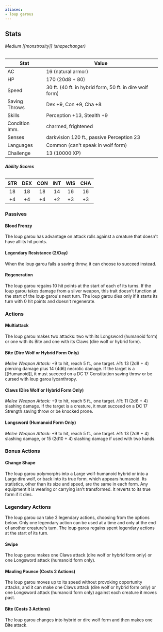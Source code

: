 ```yaml
---
aliases:
- loup garous
---
```

## Stats
###### *Medium [[monstrosity]] (shapechanger)*
| Stat           | Value                                                    |
| -------------- | -------------------------------------------------------- |
| AC             | 16 (natural armor)                                       |
| HP             | 170 (20d8 + 80)                                          |
| Speed          | 30 ft. (40 ft. in hybrid form, 50 ft. in dire wolf form) |
| Saving Throws  | Dex +9, Con +9, Cha +8                                   |
| Skills         | Perception +13, Stealth +9                               |
| Condition Imm. | charmed, frightened                                      |
| Senses         | darkvision 120 ft., passive Perception 23                |
| Languages      | Common (can't speak in wolf form)                        |
| Challenge      | 13 (10000 XP)                                                         |
###### **Ability Scores**
| STR | DEX | CON | INT | WIS | CHA |
|:---:|:---:|:---:|:---:|:---:|:---:|
| 18  | 18  | 18  | 14  | 16  | 16  |
| +4  | +4  | +4  | +2  | +3  | +3  |
### Passives
#### Blood Frenzy
The loup garou has advantage on attack rolls against a creature that doesn't have all its hit points.
#### Legendary Resistance (2/Day)
When the loup garou fails a saving throw, it can choose to succeed instead.
#### Regeneration
The loup garou regains 10 hit points at the start of each of its turns. If the loup garou takes damage from a silver weapon, this trait doesn't function at the start of the loup garou's next turn. The loup garou dies only if it starts its turn with 0 hit points and doesn't regenerate.
### Actions
#### Multiattack
The loup garou makes two attacks: two with its Longsword (humanoid form) or one with its Bite and one with its Claws (dire wolf or hybrid form).
#### Bite (Dire Wolf or Hybrid Form Only)
_Melee Weapon Attack:_ +9 to hit, reach 5 ft., one target. 
_Hit:_ 13 (2d8 + 4) piercing damage plus 14 (4d6) necrotic damage. If the target is a [[Humanoid]], it must succeed on a DC 17 Constitution saving throw or be cursed with loup garou lycanthropy.
#### Claws (Dire Wolf or Hybrid Form Only)
_Melee Weapon Attack:_ +9 to hit, reach 5 ft., one target. 
_Hit:_ 11 (2d6 + 4) slashing damage. If the target is a creature, it must succeed on a DC 17 Strength saving throw or be knocked prone.
#### Longsword (Humanoid Form Only)
_Melee Weapon Attack:_ +9 to hit, reach 5 ft., one target. 
_Hit:_ 13 (2d8 + 4) slashing damage, or 15 (2d10 + 4) slashing damage if used with two hands.
### Bonus Actions
#### Change Shape
The loup garou polymorphs into a Large wolf-humanoid hybrid or into a Large dire wolf, or back into its true form, which appears humanoid. Its statistics, other than its size and speed, are the same in each form. Any equipment it is wearing or carrying isn't transformed. It reverts to its true form if it dies.
### Legendary  Actions
The loup garou can take 3 legendary actions, choosing from the options below. Only one legendary action can be used at a time and only at the end of another creature's turn. The loup garou regains spent legendary actions at the start of its turn.
#### Swipe
The loup garou makes one Claws attack (dire wolf or hybrid form only) or one Longsword attack (humanoid form only).
#### Mauling Pounce (Costs 2 Actions)
The loup garou moves up to its speed without provoking opportunity attacks, and it can make one Claws attack (dire wolf or hybrid form only) or one Longsword attack (humanoid form only) against each creature it moves past.
#### Bite (Costs 3 Actions)
The loup garou changes into hybrid or dire wolf form and then makes one Bite attack.